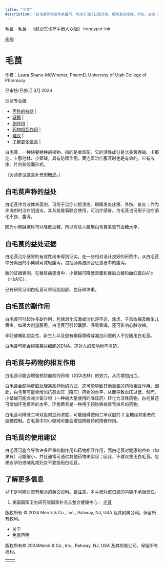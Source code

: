 ```yaml
---
title: "毛茛"
description: "白毛茛作为液体杀菌剂，可用于治疗口腔溃疡、眼睛发炎疼痛、外伤、皮炎；作为冲洗剂时治疗阴道炎。其与紫锥菊联合使用，可治疗感冒。白毛茛也可用于治疗消化不良、腹泻。"
---
```


﻿毛茛 \- 毛茛 \- 《默沙东诊疗手册大众版》 honeypot link



[疾病](https://www.merckmanuals.com/home/resourcespages/healthyliving_rel2.3)

# 毛茛

作者：Laura Shane-McWhorter, PharmD, University of Utah College of Pharmacy

已审核/已修订 3月 2024

浏览专业版

- [声称的益处](#声称的益处_v61151695_zh) \|
- [证据](#证据_v61151699_zh) \|
- [副作用](#副作用_v61151704_zh) \|
- [药物相互作用](#药物相互作用_v61151709_zh) \|
- [建议](#建议_v61151714_zh) \|
- [了解更多信息](#了解更多信息_v88388336_zh) \|

白毛茛，一种快要绝种的植物，指的是金凤花。它的活性成分是北美黄连碱、卡那定、卡那他林、小檗碱，具有防腐作用。黄连素治疗腹泻时也是有效的。它有液体、片剂和胶囊形式。

（另请参见膳食补充剂概述。）

## 白毛茛声称的益处

白毛茛作为液体杀菌剂，可用于治疗口腔溃疡、眼睛发炎疼痛、外伤、皮炎；作为冲洗剂时治疗阴道炎。其与紫锥菊联合使用，可治疗感冒。白毛茛也可用于治疗消化不良、腹泻。

因为小檗碱据称可以降低血糖，所以有些人服用白毛茛来调节血糖水平。

## 白毛茛的益处证据

白毛茛治疗感冒的有效性尚未得到证实。在一些相对设计良好的研究中，从白毛茛中分离出的小檗碱可减轻腹泻，包括肠易激综合征患者中的腹泻。

新的证据表明，在糖尿病患者中，小檗碱可降低空腹和餐后血糖和血红蛋白A1c（HbA1C）。

已有研究证明白毛茛可降低胆固醇、血压和体重。

## 白毛茛的副作用

白毛茛可引起许多副作用，包括消化应激或消化道不适、焦虑、子宫收缩及新生儿黄疸。如果大剂量服用，白毛茛可引起震颤、呼吸衰竭，还可影响心脏收缩。

孕妇或哺乳期女性、新生儿以及患有癫痫障碍或凝血问题的人不应服用白毛茛。

白毛茛可能会损害某些细胞的DNA。这对人的影响尚不清楚。

## 白毛茛与药物的相互作用

白毛茛可能会增强预防血栓的药物（如华法林）的效力，从而增加出血。

白毛茛会影响肝脏处理某些药物的方式，这可能导致其他重要的药物相互作用。因此，白毛茛可能会增加抗高血压（降压）药物的水平，从而导致血压过低。然而，小檗碱可能会减少氯沙坦（一种被大量使用的降压药）转化为活性药物。白毛茛还可增加环孢菌素的水平，环孢菌素是一种用于预防移植器官排斥的药物。

白毛茛可降低二甲双胍的血药浓度，可能阻碍使用二甲双胍的 2 型糖尿病患者的血糖控制。白毛茛中的小檗碱可能会增加降糖药的降糖作用。

## 白毛茛的使用建议

白毛茛可能会导致许多严重的副作用和药物相互作用，而白毛茛对健康的益处（如果有）可能很小，并且通常可通过其他药物来实现；因此，不建议使用白毛茛。应建议孕妇或哺乳期妇女不要服用白毛茛。

## 了解更多信息

以下是可能对您有帮助的英文资料。请注意，本手册对该资源的内容不承担责任。

1. 美国国家卫生研究院国家补充与整合健康中心： [毛茛](https://www.nccih.nih.gov/health/goldenseal)




版权所有 © 2024
Merck & Co., Inc., Rahway, NJ, USA 及其附属公司。保留所有权利。

- 关于
- 免责声明

版权所有© 2024Merck & Co., Inc., Rahway, NJ, USA 及其附属公司。保留所有权利。

|     |     |
| --- | --- |
|  |  |